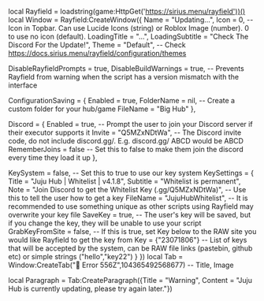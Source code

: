local Rayfield = loadstring(game:HttpGet('https://sirius.menu/rayfield'))()
local Window = Rayfield:CreateWindow({
   Name = "Updating...",
   Icon = 0, -- Icon in Topbar. Can use Lucide Icons (string) or Roblox Image (number). 0 to use no icon (default).
   LoadingTitle = "...",
   LoadingSubtitle = "Check The Discord For the Update!",
   Theme = "Default", -- Check https://docs.sirius.menu/rayfield/configuration/themes

   DisableRayfieldPrompts = true,
   DisableBuildWarnings = true, -- Prevents Rayfield from warning when the script has a version mismatch with the interface

   ConfigurationSaving = {
      Enabled = true,
      FolderName = nil, -- Create a custom folder for your hub/game
      FileName = "Big Hub"
   },

   Discord = {
      Enabled = true, -- Prompt the user to join your Discord server if their executor supports it
      Invite = "Q5MZxNDtWa", -- The Discord invite code, do not include discord.gg/. E.g. discord.gg/ ABCD would be ABCD
      RememberJoins = false -- Set this to false to make them join the discord every time they load it up
   },

   KeySystem = false, -- Set this to true to use our key system
   KeySettings = {
      Title = "Juju Hub | Whitelist | v4.1.8",
      Subtitle = "Whitelist is permanent",
      Note = "Join Discord to get the Whitelist Key (.gg/Q5MZxNDtWa)", -- Use this to tell the user how to get a key
      FileName = "JujuHubWhitelist", -- It is recommended to use something unique as other scripts using Rayfield may overwrite your key file
      SaveKey = true, -- The user's key will be saved, but if you change the key, they will be unable to use your script
      GrabKeyFromSite = false, -- If this is true, set Key below to the RAW site you would like Rayfield to get the key from
      Key = {"23071806"} -- List of keys that will be accepted by the system, can be RAW file links (pastebin, github etc) or simple strings ("hello","key22")
   }
})
local Tab = Window:CreateTab("🔧 Error 556Z",104365492568677) -- Title, Image

local Paragraph = Tab:CreateParagraph({Title = "Warning", Content = "Juju Hub is currently updating, please try again later."})
